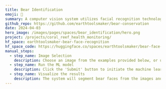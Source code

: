 ```yaml
---
title: Bear Identification
emoji: 🐻
summary: A computer vision system utilizes facial recognition technology to analyze bear photographs and identify individual bears. This innovative system aims to monitor the population size of bears in British Columbia over time, ultimately supporting and enhancing conservation efforts in the region.
github_repo: https://github.com/earthtoolsmaker/bear-conservation
date: 2024-04-03
hero_image: /images/pages/spaces/bear_identification/hero.png
project: /projects/coral_reef_health_monitoring/
hf_space: earthtoolsmaker-bear-face-recognition
hf_space_code: https://huggingface.co/spaces/earthtoolsmaker/bear-face-recognition/tree/main
manual_steps:
  - step_name: Image Selection
    description: Choose an image from the examples provided below, or upload your own data.
  - step_name: Run the ML model
    description: Click the 'Submit' button to initiate the machine learning model.
  - step_name: Visualize the results
    description: The system will segment bear faces from the images and compare them against our database of bear faces from British Columbia. It then identifies the individual bear with the highest probability match.
---
```



